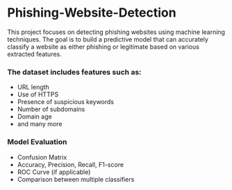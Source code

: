 # Phishing-Website-Detection
This project focuses on detecting phishing websites using machine learning techniques. The goal is to build a predictive model that can accurately classify a website as either phishing or legitimate based on various extracted features.

### The dataset includes features such as:

* URL length
* Use of HTTPS
* Presence of suspicious keywords
* Number of subdomains
* Domain age
* and many more

### Model Evaluation
* Confusion Matrix
* Accuracy, Precision, Recall, F1-score
* ROC Curve (if applicable)
* Comparison between multiple classifiers
